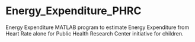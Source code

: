 # Energy_Expenditure_PHRC
Energy Expenditure MATLAB program to estimate Energy Expenditure from Heart Rate alone for Public Health Research Center initiative for children.
